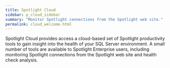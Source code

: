 ```yaml
---
title: Spotlight Cloud
sidebar: p_cloud_sidebar
summary: "Monitor Spotlight connections from the Spotlight web site."
permalink: cloud_welcome.html
---
```



Spotlight Cloud provides access a cloud-based set of Spotlight productivity tools to gain insight into the health of your SQL Server environment. A small number of tools are available to Spotlight Enterprise users, including monitoring Spotlight connections from the Spotlight web site and health check analysis.

